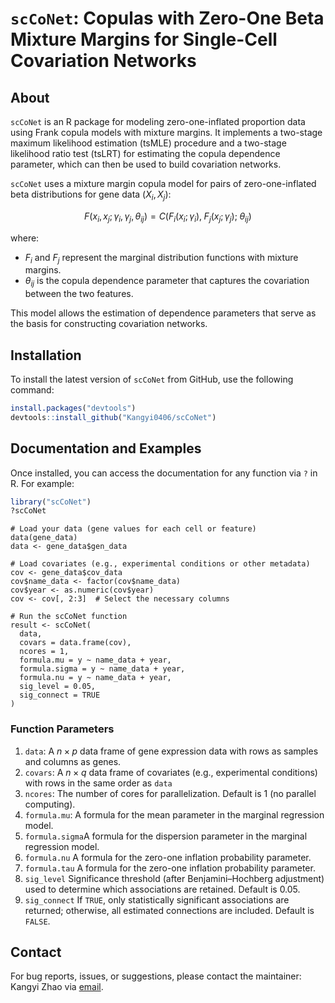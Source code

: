 # `scCoNet`: Copulas with Zero-One Beta Mixture Margins for Single-Cell Covariation Networks

<!-- badges: start -->
<!-- badges: end -->

## About

`scCoNet` is an R package for modeling zero-one-inflated proportion data using Frank copula models with mixture margins. It implements a two-stage maximum likelihood estimation (tsMLE) procedure and a two-stage likelihood ratio test (tsLRT) for estimating the copula dependence parameter, which can then be used to build covariation networks.


`scCoNet` uses a mixture margin copula model for pairs of zero-one-inflated beta distributions for gene data $(X_i, X_j)$:


$$
F(x_i, x_j; \gamma_i, \gamma_j, \theta_{ij}) = C\Big( F_i(x_i; \gamma_i),\; F_j(x_j; \gamma_j);\; \theta_{ij} \Big)
$$

where:

- $F_i$ and $F_j$ represent the marginal distribution functions with mixture margins.
- $\theta_{ij}$ is the copula dependence parameter that captures the covariation between the two features.

This model allows the estimation of dependence parameters that serve as the basis for constructing covariation networks.


## Installation

To install the latest version of `scCoNet` from GitHub, use the following command:


```r
install.packages("devtools")
devtools::install_github("Kangyi0406/scCoNet")
```

## Documentation and Examples

Once installed, you can access the documentation for any function via `?` in R. For example:

``` r
library("scCoNet")
?scCoNet

```

```{r}
# Load your data (gene values for each cell or feature)
data(gene_data)
data <- gene_data$gen_data

# Load covariates (e.g., experimental conditions or other metadata)
cov <- gene_data$cov_data
cov$name_data <- factor(cov$name_data)
cov$year <- as.numeric(cov$year)
cov <- cov[, 2:3]  # Select the necessary columns

# Run the scCoNet function
result <- scCoNet(
  data,
  covars = data.frame(cov),
  ncores = 1,
  formula.mu = y ~ name_data + year,
  formula.sigma = y ~ name_data + year,
  formula.nu = y ~ name_data + year,
  sig_level = 0.05,
  sig_connect = TRUE
)
```


### Function Parameters

1. `data`: A $n \times p$ data frame of gene expression data with rows as samples and columns as genes.
2. `covars`: A $n \times q$ data frame of covariates (e.g., experimental conditions) with rows in the same order as `data`
3. `ncores`: The number of cores for parallelization. Default is 1 (no parallel computing).
4. `formula.mu`: A formula for the mean parameter in the marginal regression model.
5. `formula.sigma`A formula for the dispersion parameter in the marginal regression model.
6. `formula.nu` A formula for the zero-one inflation probability parameter.
7. `formula.tau` A formula for the zero-one inflation probability parameter.
8. `sig_level` Significance threshold (after Benjamini–Hochberg adjustment) used to determine which associations are retained. Default is 0.05.
9. `sig_connect` If `TRUE`, only statistically significant associations are returned; otherwise, all estimated connections are included. Default is `FALSE`.


## Contact

For bug reports, issues, or suggestions, please contact the maintainer:
 Kangyi Zhao via [email](mailto:kaz78@pitt.edu).
